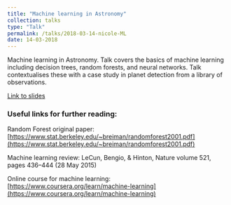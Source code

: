 ```yaml
---
title: "Machine learning in Astronomy"
collection: talks
type: "Talk"
permalink: /talks/2018-03-14-nicole-ML
date: 14-03-2018
---
```


Machine learning in Astronomy. Talk covers the basics of machine learning including decision trees, random forests, and neural networks. Talk contextualises these with a case study in planet detection from a library of observations.

[Link to slides](/files/nicole-talk.pdf)

### Useful links for further reading:

Random Forest original paper: [https://www.stat.berkeley.edu/~breiman/randomforest2001.pdf](https://www.stat.berkeley.edu/~breiman/randomforest2001.pdf)


Machine learning review: LeCun, Bengio, & Hinton, Nature volume 521, pages 436–444 (28
May 2015)

Online course for machine learning: [https://www.coursera.org/learn/machine-learning](https://www.coursera.org/learn/machine-learning)